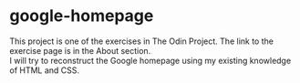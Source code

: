 # google-homepage

This project is one of the exercises in The Odin Project. The link to the exercise page is in the About section.  
I will try to reconstruct the Google homepage using my existing knowledge of HTML and CSS.
